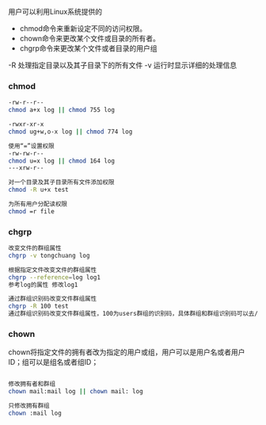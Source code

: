 用户可以利用Linux系统提供的
- chmod命令来重新设定不同的访问权限。
- chown命令来更改某个文件或目录的所有者。
- chgrp命令来更改某个文件或者目录的用户组

-R 处理指定目录以及其子目录下的所有文件
-v 运行时显示详细的处理信息

### chmod

```sh
-rw-r--r--
chmod a+x log || chmod 755 log

-rwxr-xr-x
chmod ug+w,o-x log || chmod 774 log

使用“=”设置权限
-rw-rw-r--
chmod u=x log || chmod 164 log  
---xrw-r-- 

对一个目录及其子目录所有文件添加权限
chmod -R u+x test

为所有用户分配读权限
chmod =r file
```

### chgrp 

```sh
改变文件的群组属性
chgrp -v tongchuang log

根据指定文件改变文件的群组属性
chgrp --reference=log log1
参考log的属性 修改log1

通过群组识别码改变文件群组属性
chgrp -R 100 test
通过群组识别码改变文件群组属性，100为users群组的识别码，具体群组和群组识别码可以去/etc/group文件中查看
```

### chown

chown将指定文件的拥有者改为指定的用户或组，用户可以是用户名或者用户ID；组可以是组名或者组ID；

```sh

修改拥有者和群组
chown mail:mail log || chown mail: log

只修改拥有群组
chown :mail log
```